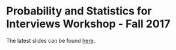 # Probability and Statistics for Interviews Workshop - Fall 2017

The latest slides can be found [here](bit.ly/ProbStatsInterviewFall2017).
